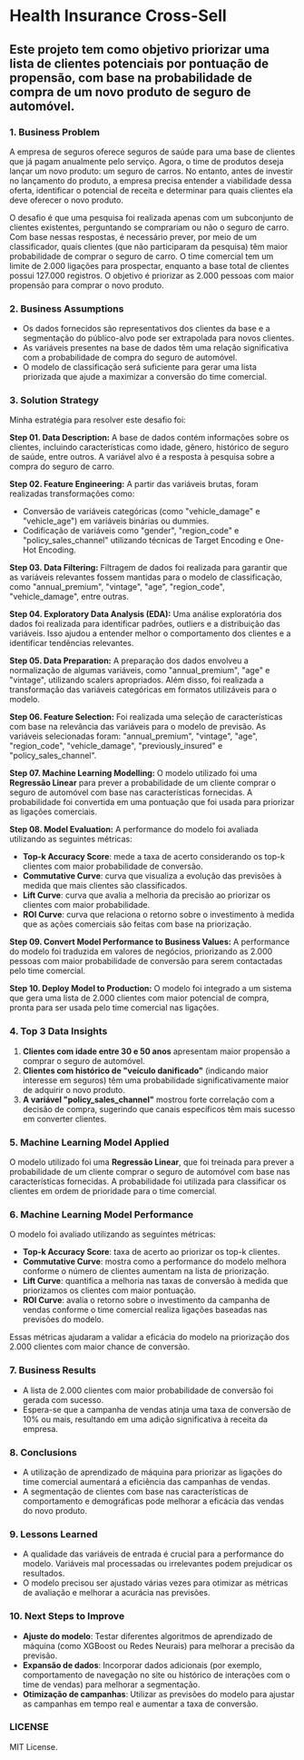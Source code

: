 # Health Insurance Cross-Sell

## Este projeto tem como objetivo priorizar uma lista de clientes potenciais por pontuação de propensão, com base na probabilidade de compra de um novo produto de seguro de automóvel.

### 1. Business Problem
A empresa de seguros oferece seguros de saúde para uma base de clientes que já pagam anualmente pelo serviço. Agora, o time de produtos deseja lançar um novo produto: um seguro de carros. No entanto, antes de investir no lançamento do produto, a empresa precisa entender a viabilidade dessa oferta, identificar o potencial de receita e determinar para quais clientes ela deve oferecer o novo produto.

O desafio é que uma pesquisa foi realizada apenas com um subconjunto de clientes existentes, perguntando se comprariam ou não o seguro de carro. Com base nessas respostas, é necessário prever, por meio de um classificador, quais clientes (que não participaram da pesquisa) têm maior probabilidade de comprar o seguro de carro. O time comercial tem um limite de 2.000 ligações para prospectar, enquanto a base total de clientes possui 127.000 registros. O objetivo é priorizar as 2.000 pessoas com maior propensão para comprar o novo produto.

### 2. Business Assumptions
- Os dados fornecidos são representativos dos clientes da base e a segmentação do público-alvo pode ser extrapolada para novos clientes.
- As variáveis presentes na base de dados têm uma relação significativa com a probabilidade de compra do seguro de automóvel.
- O modelo de classificação será suficiente para gerar uma lista priorizada que ajude a maximizar a conversão do time comercial.

### 3. Solution Strategy
Minha estratégia para resolver este desafio foi:

**Step 01. Data Description:**
A base de dados contém informações sobre os clientes, incluindo características como idade, gênero, histórico de seguro de saúde, entre outros. A variável alvo é a resposta à pesquisa sobre a compra do seguro de carro.

**Step 02. Feature Engineering:**
A partir das variáveis brutas, foram realizadas transformações como:
- Conversão de variáveis categóricas (como "vehicle_damage" e "vehicle_age") em variáveis binárias ou dummies.
- Codificação de variáveis como "gender", "region_code" e "policy_sales_channel" utilizando técnicas de Target Encoding e One-Hot Encoding.

**Step 03. Data Filtering:**
Filtragem de dados foi realizada para garantir que as variáveis relevantes fossem mantidas para o modelo de classificação, como "annual_premium", "vintage", "age", "region_code", "vehicle_damage", entre outras.

**Step 04. Exploratory Data Analysis (EDA):**
Uma análise exploratória dos dados foi realizada para identificar padrões, outliers e a distribuição das variáveis. Isso ajudou a entender melhor o comportamento dos clientes e a identificar tendências relevantes.

**Step 05. Data Preparation:**
A preparação dos dados envolveu a normalização de algumas variáveis, como "annual_premium", "age" e "vintage", utilizando scalers apropriados. Além disso, foi realizada a transformação das variáveis categóricas em formatos utilizáveis para o modelo.

**Step 06. Feature Selection:**
Foi realizada uma seleção de características com base na relevância das variáveis para o modelo de previsão. As variáveis selecionadas foram: "annual_premium", "vintage", "age", "region_code", "vehicle_damage", "previously_insured" e "policy_sales_channel".

**Step 07. Machine Learning Modelling:**
O modelo utilizado foi uma **Regressão Linear** para prever a probabilidade de um cliente comprar o seguro de automóvel com base nas características fornecidas. A probabilidade foi convertida em uma pontuação que foi usada para priorizar as ligações comerciais.

**Step 08. Model Evaluation:**
A performance do modelo foi avaliada utilizando as seguintes métricas:
- **Top-k Accuracy Score**: mede a taxa de acerto considerando os top-k clientes com maior probabilidade de conversão.
- **Commutative Curve**: curva que visualiza a evolução das previsões à medida que mais clientes são classificados.
- **Lift Curve**: curva que avalia a melhoria da precisão ao priorizar os clientes com maior probabilidade.
- **ROI Curve**: curva que relaciona o retorno sobre o investimento à medida que as ações comerciais são feitas com base na priorização.

**Step 09. Convert Model Performance to Business Values:**
A performance do modelo foi traduzida em valores de negócios, priorizando as 2.000 pessoas com maior probabilidade de conversão para serem contactadas pelo time comercial.

**Step 10. Deploy Model to Production:**
O modelo foi integrado a um sistema que gera uma lista de 2.000 clientes com maior potencial de compra, pronta para ser usada pelo time comercial nas ligações.

### 4. Top 3 Data Insights
1. **Clientes com idade entre 30 e 50 anos** apresentam maior propensão a comprar o seguro de automóvel.
2. **Clientes com histórico de "veículo danificado"** (indicando maior interesse em seguros) têm uma probabilidade significativamente maior de adquirir o novo produto.
3. **A variável "policy_sales_channel"** mostrou forte correlação com a decisão de compra, sugerindo que canais específicos têm mais sucesso em converter clientes.

### 5. Machine Learning Model Applied
O modelo utilizado foi uma **Regressão Linear**, que foi treinada para prever a probabilidade de um cliente comprar o seguro de automóvel com base nas características fornecidas. A probabilidade foi utilizada para classificar os clientes em ordem de prioridade para o time comercial.

### 6. Machine Learning Model Performance
O modelo foi avaliado utilizando as seguintes métricas:
- **Top-k Accuracy Score**: taxa de acerto ao priorizar os top-k clientes.
- **Commutative Curve**: mostra como a performance do modelo melhora conforme o número de clientes aumentam na lista de priorização.
- **Lift Curve**: quantifica a melhoria nas taxas de conversão à medida que priorizamos os clientes com maior pontuação.
- **ROI Curve**: avalia o retorno sobre o investimento da campanha de vendas conforme o time comercial realiza ligações baseadas nas previsões do modelo.

Essas métricas ajudaram a validar a eficácia do modelo na priorização dos 2.000 clientes com maior chance de conversão.

### 7. Business Results
- A lista de 2.000 clientes com maior probabilidade de conversão foi gerada com sucesso.
- Espera-se que a campanha de vendas atinja uma taxa de conversão de 10% ou mais, resultando em uma adição significativa à receita da empresa.

### 8. Conclusions
- A utilização de aprendizado de máquina para priorizar as ligações do time comercial aumentará a eficiência das campanhas de vendas.
- A segmentação de clientes com base nas características de comportamento e demográficas pode melhorar a eficácia das vendas do novo produto.
  
### 9. Lessons Learned
- A qualidade das variáveis de entrada é crucial para a performance do modelo. Variáveis mal processadas ou irrelevantes podem prejudicar os resultados.
- O modelo precisou ser ajustado várias vezes para otimizar as métricas de avaliação e melhorar a acurácia nas previsões.

### 10. Next Steps to Improve
- **Ajuste do modelo**: Testar diferentes algoritmos de aprendizado de máquina (como XGBoost ou Redes Neurais) para melhorar a precisão da previsão.
- **Expansão de dados**: Incorporar dados adicionais (por exemplo, comportamento de navegação no site ou histórico de interações com o time de vendas) para melhorar a segmentação.
- **Otimização de campanhas**: Utilizar as previsões do modelo para ajustar as campanhas em tempo real e aumentar a taxa de conversão.

### LICENSE
MIT License.
